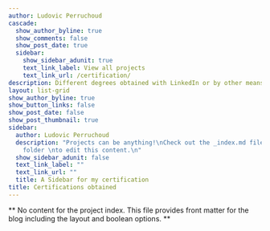 ```yaml
---
author: Ludovic Perruchoud
cascade:
  show_author_byline: true
  show_comments: false
  show_post_date: true
  sidebar:
    show_sidebar_adunit: true
    text_link_label: View all projects
    text_link_url: /certification/
description: Different degrees obtained with LinkedIn or by other means
layout: list-grid
show_author_byline: true
show_button_links: false
show_post_date: false
show_post_thumbnail: true
sidebar:
  author: Ludovic Perruchoud
  description: "Projects can be anything!\nCheck out the _index.md file in the /project
    folder \nto edit this content.\n"
  show_sidebar_adunit: false
  text_link_label: ""
  text_link_url: ""
  title: A Sidebar for my certification
title: Certifications obtained
---
```


** No content for the project index. This file provides front matter for the blog including the layout and boolean options. **
